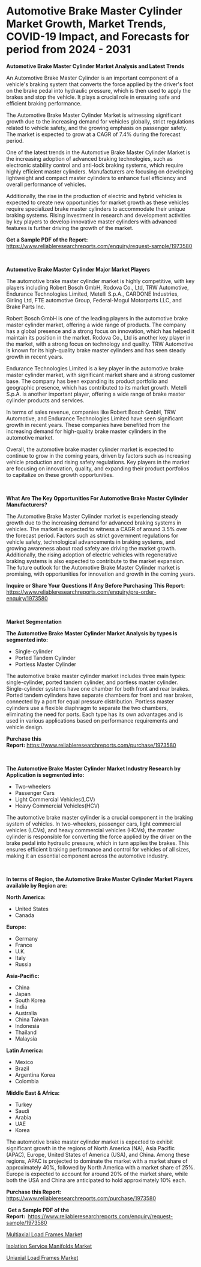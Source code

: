 <p><h1>Automotive Brake Master Cylinder Market Growth, Market Trends, COVID-19 Impact, and Forecasts for period from 2024 - 2031</h1></p><p><strong>Automotive Brake Master Cylinder Market Analysis and Latest Trends</strong></p>
<p><p>An Automotive Brake Master Cylinder is an important component of a vehicle's braking system that converts the force applied by the driver's foot on the brake pedal into hydraulic pressure, which is then used to apply the brakes and stop the vehicle. It plays a crucial role in ensuring safe and efficient braking performance.</p><p>The Automotive Brake Master Cylinder Market is witnessing significant growth due to the increasing demand for vehicles globally, strict regulations related to vehicle safety, and the growing emphasis on passenger safety. The market is expected to grow at a CAGR of 7.4% during the forecast period.</p><p>One of the latest trends in the Automotive Brake Master Cylinder Market is the increasing adoption of advanced braking technologies, such as electronic stability control and anti-lock braking systems, which require highly efficient master cylinders. Manufacturers are focusing on developing lightweight and compact master cylinders to enhance fuel efficiency and overall performance of vehicles.</p><p>Additionally, the rise in the production of electric and hybrid vehicles is expected to create new opportunities for market growth as these vehicles require specialized brake master cylinders to accommodate their unique braking systems. Rising investment in research and development activities by key players to develop innovative master cylinders with advanced features is further driving the growth of the market.</p></p>
<p><strong>Get a Sample PDF of the Report:&nbsp;</strong> <a href="https://www.reliableresearchreports.com/enquiry/request-sample/1973580">https://www.reliableresearchreports.com/enquiry/request-sample/1973580</a></p>
<p>&nbsp;</p>
<p><strong>Automotive Brake Master Cylinder Major Market Players</strong></p>
<p><p>The automotive brake master cylinder market is highly competitive, with key players including Robert Bosch GmbH, Rodova Co., Ltd, TRW Automotive, Endurance Technologies Limited, Metelli S.p.A., CARDONE Industries, Girling Ltd, FTE automotive Group, Federal-Mogul Motorparts LLC, and Brake Parts Inc.</p><p>Robert Bosch GmbH is one of the leading players in the automotive brake master cylinder market, offering a wide range of products. The company has a global presence and a strong focus on innovation, which has helped it maintain its position in the market. Rodova Co., Ltd is another key player in the market, with a strong focus on technology and quality. TRW Automotive is known for its high-quality brake master cylinders and has seen steady growth in recent years.</p><p>Endurance Technologies Limited is a key player in the automotive brake master cylinder market, with significant market share and a strong customer base. The company has been expanding its product portfolio and geographic presence, which has contributed to its market growth. Metelli S.p.A. is another important player, offering a wide range of brake master cylinder products and services.</p><p>In terms of sales revenue, companies like Robert Bosch GmbH, TRW Automotive, and Endurance Technologies Limited have seen significant growth in recent years. These companies have benefited from the increasing demand for high-quality brake master cylinders in the automotive market.</p><p>Overall, the automotive brake master cylinder market is expected to continue to grow in the coming years, driven by factors such as increasing vehicle production and rising safety regulations. Key players in the market are focusing on innovation, quality, and expanding their product portfolios to capitalize on these growth opportunities.</p></p>
<p>&nbsp;</p>
<p><strong>What Are The Key Opportunities For Automotive Brake Master Cylinder Manufacturers?</strong></p>
<p><p>The Automotive Brake Master Cylinder market is experiencing steady growth due to the increasing demand for advanced braking systems in vehicles. The market is expected to witness a CAGR of around 3.5% over the forecast period. Factors such as strict government regulations for vehicle safety, technological advancements in braking systems, and growing awareness about road safety are driving the market growth. Additionally, the rising adoption of electric vehicles with regenerative braking systems is also expected to contribute to the market expansion. The future outlook for the Automotive Brake Master Cylinder market is promising, with opportunities for innovation and growth in the coming years.</p></p>
<p><strong>Inquire or Share Your Questions If Any Before Purchasing This Report:</strong> <a href="https://www.reliableresearchreports.com/enquiry/pre-order-enquiry/1973580">https://www.reliableresearchreports.com/enquiry/pre-order-enquiry/1973580</a></p>
<p>&nbsp;</p>
<p><strong>Market Segmentation</strong></p>
<p><strong>The Automotive Brake Master Cylinder Market Analysis by types is segmented into:</strong></p>
<p><ul><li>Single-cylinder</li><li>Ported Tandem Cylinder</li><li>Portless Master Cylinder</li></ul></p>
<p><p>The automotive brake master cylinder market includes three main types: single-cylinder, ported tandem cylinder, and portless master cylinder. Single-cylinder systems have one chamber for both front and rear brakes. Ported tandem cylinders have separate chambers for front and rear brakes, connected by a port for equal pressure distribution. Portless master cylinders use a flexible diaphragm to separate the two chambers, eliminating the need for ports. Each type has its own advantages and is used in various applications based on performance requirements and vehicle design.</p></p>
<p><strong>Purchase this Report:&nbsp;</strong><a href="https://www.reliableresearchreports.com/purchase/1973580">https://www.reliableresearchreports.com/purchase/1973580</a></p>
<p>&nbsp;</p>
<p><strong>The Automotive Brake Master Cylinder Market Industry Research by Application is segmented into:</strong></p>
<p><ul><li>Two-wheelers</li><li>Passenger Cars</li><li>Light Commercial Vehicles(LCV)</li><li>Heavy Commercial Vehicles(HCV)</li></ul></p>
<p><p>The automotive brake master cylinder is a crucial component in the braking system of vehicles. In two-wheelers, passenger cars, light commercial vehicles (LCVs), and heavy commercial vehicles (HCVs), the master cylinder is responsible for converting the force applied by the driver on the brake pedal into hydraulic pressure, which in turn applies the brakes. This ensures efficient braking performance and control for vehicles of all sizes, making it an essential component across the automotive industry.</p></p>
<p>&nbsp;</p>
<p><strong>In terms of Region, the Automotive Brake Master Cylinder Market Players available by Region are:</strong></p>
<p>
    <p> <strong> North America: </strong>
        <ul>
            <li>United States</li>
            <li>Canada</li>
        </ul>
        </p> 
    <p> <strong> Europe: </strong>
        <ul>
            <li>Germany</li>
            <li>France</li>
            <li>U.K.</li>
            <li>Italy</li>
            <li>Russia</li>
        </ul>
        </p> 
    <p> <strong> Asia-Pacific: </strong>
        <ul>
            <li>China</li>
            <li>Japan</li>
            <li>South Korea</li>
            <li>India</li>
            <li>Australia</li>
            <li>China Taiwan</li>
            <li>Indonesia</li>
            <li>Thailand</li>
            <li>Malaysia</li>
        </ul>
        </p> 
    <p> <strong> Latin America: </strong>
        <ul>
            <li>Mexico</li>
            <li>Brazil</li>
            <li>Argentina Korea</li>
            <li>Colombia</li>
        </ul>
        </p> 
    <p> <strong> Middle East & Africa: </strong>
        <ul>
            <li>Turkey</li>
            <li>Saudi</li>
            <li>Arabia</li>
            <li>UAE</li>
            <li>Korea</li>
        </ul>
    </p>
    </p>
<p><p>The automotive brake master cylinder market is expected to exhibit significant growth in the regions of North America (NA), Asia Pacific (APAC), Europe, United States of America (USA), and China. Among these regions, APAC is projected to dominate the market with a market share of approximately 40%, followed by North America with a market share of 25%. Europe is expected to account for around 20% of the market share, while both the USA and China are anticipated to hold approximately 10% each.</p></p>
<p><strong>Purchase this Report: </strong><a href="https://www.reliableresearchreports.com/purchase/1973580">https://www.reliableresearchreports.com/purchase/1973580</a></p>
<p>&nbsp;<strong>Get a Sample PDF of the Report:&nbsp;&nbsp;</strong><a href="https://www.reliableresearchreports.com/enquiry/request-sample/1973580">https://www.reliableresearchreports.com/enquiry/request-sample/1973580</a></p>
<p><strong></strong></p>
<p><p><a href="https://view.publitas.com/reportprime-1/multiaxial-load-frames-market-size-evaluating-its-market-trends-growth-and-projections-2023-2030/">Multiaxial Load Frames Market</a></p><p><a href="https://view.publitas.com/reportprime-1/isolation-service-manifolds-market-research-report-provides-critical-insights-that-can-help-shape-business-development-and-investment-strategies/">Isolation Service Manifolds Market</a></p><p><a href="https://view.publitas.com/reportprime-1/uniaxial-load-frames-market-analysis-examines-its-scope-on-growth-opportunities-and-forecasted-trends-spanning-from-2023-to-2030/">Uniaxial Load Frames Market</a></p></p>